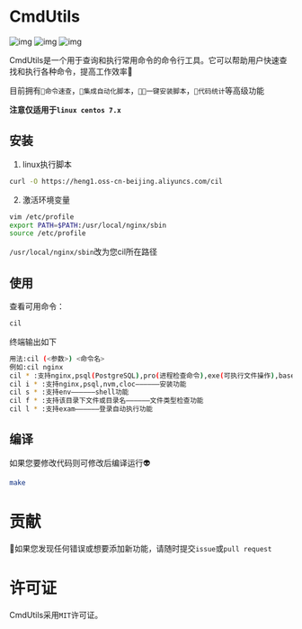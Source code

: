 # CmdUtils
![img](https://img.shields.io/badge/Faster%20use-Linux-red)  ![img](https://img.shields.io/badge/Developed%20by-C-yellow)  ![img](https://img.shields.io/badge/Updata-more-orange)

CmdUtils是一个用于查询和执行常用命令的命令行工具。它可以帮助用户快速查找和执行各种命令，提高工作效率🚡

目前拥有`🚡命令速查`，`🥇集成自动化脚本`，`👩‍🦲一键安装脚本`，`🧮代码统计`等高级功能

**注意仅适用于`linux centos 7.x`**

## 安装
1. linux执行脚本
```bash
curl -O https://heng1.oss-cn-beijing.aliyuncs.com/cil
```
2. 激活环境变量
```bash
vim /etc/profile
export PATH=$PATH:/usr/local/nginx/sbin
source /etc/profile
```
`/usr/local/nginx/sbin`改为您cil所在路径

## 使用
查看可用命令：
```bash
cil 
```
终端输出如下
```bash
用法:cil (<参数>) <命令名>
例如:cil nginx
cil * :支持nginx,psql(PostgreSQL),pro(进程检查命令),exe(可执行文件操作),base(基础linux检查)——————提示功能
cil i * :支持nginx,psql,nvm,cloc——————安装功能
cil s * :支持env——————shell功能
cil f * :支持该目录下文件或目录名——————文件类型检查功能
cil l * :支持exam——————登录自动执行功能
```

## 编译
如果您要修改代码则可修改后编译运行👽
```bash
make
```

# 贡献
🧑如果您发现任何错误或想要添加新功能，请随时提交`issue`或`pull request`
# 许可证
CmdUtils采用`MIT`许可证。
